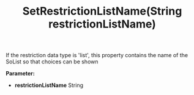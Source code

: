 ﻿---
uid: crmscript_ref_NSArchiveColumnInfo_SetRestrictionListName
title: SetRestrictionListName(String restrictionListName)
intellisense: NSArchiveColumnInfo.SetRestrictionListName
keywords: NSArchiveColumnInfo, GetRestrictionListName
so.topic: reference
---

If the restriction data type is 'list', this property contains the name of the SoList so that choices can be shown

**Parameter:** 
 - **restrictionListName** String

